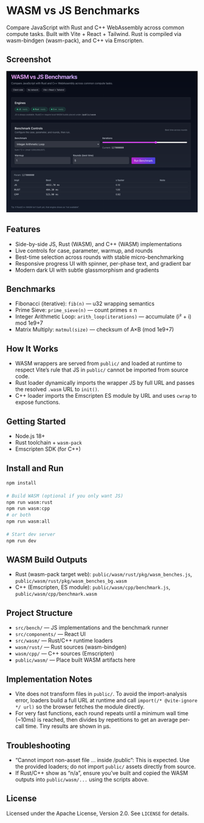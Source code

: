 # WASM vs JS Benchmarks

Compare JavaScript with Rust and C++ WebAssembly across common compute tasks. Built with Vite + React + Tailwind. Rust is compiled via wasm-bindgen (wasm-pack), and C++ via Emscripten.

## Screenshot

![App Screenshot](public/Screenshot.png)

## Features

- Side-by-side JS, Rust (WASM), and C++ (WASM) implementations
- Live controls for case, parameter, warmup, and rounds
- Best-time selection across rounds with stable micro-benchmarking
- Responsive progress UI with spinner, per-phase text, and gradient bar
- Modern dark UI with subtle glassmorphism and gradients

## Benchmarks

- Fibonacci (iterative): `fib(n)` — u32 wrapping semantics
- Prime Sieve: `prime_sieve(n)` — count primes ≤ n
- Integer Arithmetic Loop: `arith_loop(iterations)` — accumulate (i² + i) mod 1e9+7
- Matrix Multiply: `matmul(size)` — checksum of A×B (mod 1e9+7)

## How It Works

- WASM wrappers are served from `public/` and loaded at runtime to respect Vite’s rule that JS in `public/` cannot be imported from source code.
- Rust loader dynamically imports the wrapper JS by full URL and passes the resolved `.wasm` URL to `init()`.
- C++ loader imports the Emscripten ES module by URL and uses `cwrap` to expose functions.

## Getting Started

- Node.js 18+
- Rust toolchain + `wasm-pack`
- Emscripten SDK (for C++)

## Install and Run

```bash
npm install

# Build WASM (optional if you only want JS)
npm run wasm:rust
npm run wasm:cpp
# or both
npm run wasm:all

# Start dev server
npm run dev
```

## WASM Build Outputs

- Rust (wasm-pack target web): `public/wasm/rust/pkg/wasm_benches.js`, `public/wasm/rust/pkg/wasm_benches_bg.wasm`
- C++ (Emscripten, ES module): `public/wasm/cpp/benchmark.js`, `public/wasm/cpp/benchmark.wasm`

## Project Structure

- `src/bench/` — JS implementations and the benchmark runner
- `src/components/` — React UI
- `src/wasm/` — Rust/C++ runtime loaders
- `wasm/rust/` — Rust sources (wasm-bindgen)
- `wasm/cpp/` — C++ sources (Emscripten)
- `public/wasm/` — Place built WASM artifacts here

## Implementation Notes

- Vite does not transform files in `public/`. To avoid the import-analysis error, loaders build a full URL at runtime and call `import(/* @vite-ignore */ url)` so the browser fetches the module directly.
- For very fast functions, each round repeats until a minimum wall time (~10ms) is reached, then divides by repetitions to get an average per-call time. Tiny results are shown in µs.

## Troubleshooting

- “Cannot import non-asset file … inside /public”: This is expected. Use the provided loaders; do not import `public/` assets directly from source.
- If Rust/C++ show as “n/a”, ensure you’ve built and copied the WASM outputs into `public/wasm/...` using the scripts above.

## License

Licensed under the Apache License, Version 2.0. See `LICENSE` for details.
